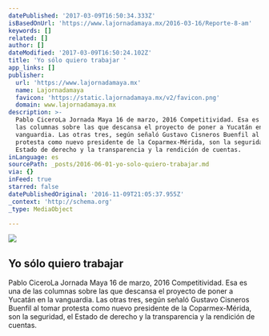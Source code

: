 ```yaml
---
datePublished: '2017-03-09T16:50:34.333Z'
isBasedOnUrl: 'https://www.lajornadamaya.mx/2016-03-16/Reporte-8-am'
keywords: []
related: []
author: []
dateModified: '2017-03-09T16:50:24.102Z'
title: 'Yo sólo quiero trabajar '
app_links: []
publisher:
  url: 'https://www.lajornadamaya.mx'
  name: Lajornadamaya
  favicon: 'https://static.lajornadamaya.mx/v2/favicon.png'
  domain: www.lajornadamaya.mx
description: >-
  Pablo CiceroLa Jornada Maya 16 de marzo, 2016 Competitividad. Esa es una de
  las columnas sobre las que descansa el proyecto de poner a Yucatán en la
  vanguardia. Las otras tres, según señaló Gustavo Cisneros Buenfil al tomar
  protesta como nuevo presidente de la Coparmex-Mérida, son la seguridad, el
  Estado de derecho y la transparencia y la rendición de cuentas.
inLanguage: es
sourcePath: _posts/2016-06-01-yo-solo-quiero-trabajar.md
via: {}
inFeed: true
starred: false
datePublishedOriginal: '2016-11-09T21:05:37.955Z'
_context: 'http://schema.org'
_type: MediaObject

---
```

<article style=""><img src="https://s3-us-west-2.amazonaws.com/the-grid-img/p/d5e996a7aa82073e7c8c366bcad3c66f4f52d7c0.jpg" /><h1>Yo sólo quiero trabajar </h1><p>Pablo CiceroLa Jornada Maya 16 de marzo, 2016 Competitividad. Esa es una de las columnas sobre las que descansa el proyecto de poner a Yucatán en la vanguardia. Las otras tres, según señaló Gustavo Cisneros Buenfil al tomar protesta como nuevo presidente de la Coparmex-Mérida, son la seguridad, el Estado de derecho y la transparencia y la rendición de cuentas.</p></article>